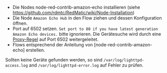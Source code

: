 * Die Nodes node-red-contrib-amazon-echo installieren (siehe https://github.com/rdmtc/RedMatic/wiki/Node-Installation)
* Die Node `Amazon Echo Hub` in den Flow ziehen und dessen Konfiguration öffnen.
* Port auf 6502 setzen. `Set port to 80 if you have latest generation Amazon Echo devices.` bitte ignorieren. Die Gerätesuche wird durch eine [Proxy-Regel](https://github.com/rdmtc/RedMatic/commit/19b09bc93b4625d7a3990ff898f441509eca4740#diff-acb0ade2165e8f269b930fb087cc4cf6) auf Port 6502 weitergeleitet.
* Flows entsprechend der Anleitung von [node-red-contrib-amazon-echo] erstellen.

Sollten keine Geräte gefunden werden, so sind `/var/log/lighttpd-access.log` and `/var/log/lighttpd-error.log` auf Fehler zu prüfen.


